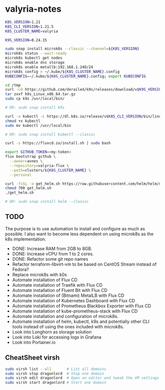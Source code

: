 # valyria-notes

```bash
K8S_VERSION=1.21
K8S_CLI_VERSION=1.21.5
K8S_CLUSTER_NAME=valyria

K9S_VERSION=0.24.15

sudo snap install microk8s --classic --channel=${K8S_VERSION}
microk8s status --wait-ready
microk8s kubectl get nodes
microk8s enable dns storage
microk8s enable metallb:192.168.1.240/24
microk8s config > ~/.kube/${K8S_CLUSTER_NAME}.config
KUBECONFIG=~/.kube/${K8S_CLUSTER_NAME}.config; export KUBECONFIG

cd /tmp
curl -LO https://github.com/derailed/k9s/releases/download/v$K9S_VERSION/k9s_Linux_x86_64.tar.gz
tar zxvf k9s_Linux_x86_64.tar.gz
sudo cp k9s /usr/local/bin/

# OR: sudo snap install k9s

curl -o kubectl -L https://dl.k8s.io/release/v$K8S_CLI_VERSION/bin/linux/amd64/kubectl
chmod +x kubectl
sudo mv kubectl /usr/local/bin

# OR: sudo snap install kubectl --classic

curl -s https://fluxcd.io/install.sh | sudo bash

export GITHUB_TOKEN=<my-token>
flux bootstrap github \
  --owner=avnes \
  --repository=valyria-flux \
  --path=clusters/${K8S_CLUSTER_NAME} \
  --personal

curl -fsSL -o get_helm.sh https://raw.githubusercontent.com/helm/helm/main/scripts/get-helm-3
chmod 700 get_helm.sh
./get_helm.sh

# OR: sudo snap install helm --classic
```

## TODO

The purpose is to use automation to install and configure as much as possible. I also want to become less dependent on using microk8s as the k8s implementation.

- DONE: Increase RAM from 2GB to 8GB.
- DONE: Increase vCPU from 1 to 2 cores.
- DONE: Refactor some git repo names
- Refactor terraform-libvirt-vm to be based on CentOS Stream instead of Fedora?
- Replace microk8s with k0s
- Automate installation of Flux CD
- Automate installation of Traefik with Flux CD
- Automate installation of Fluent Bit with Flux CD
- Automate installation of (Bitnami) MetalLB with Flux CD
- Automate installation of Kubernetes Dashboard with Flux CD
- Automate installation of Prometheus Blackbox Exporter with Flux CD
- Automate installation of kube-prometheus-stack with Flux CD
- Automate installation and configuration of microk8s.
- Automate installation of helm, kubectl, k9s and potentially other CLI tools instead of using the ones included with microk8s.
- Look into Longhorn as storage solution
- Look into Loki for accessing logs in Grafana
- Look into Portainer.io

## CheatSheet virsh

```bash
sudo virsh list --all       # List all domains
sudo virsh stop dragonlord  # Stop one domain
sudo virsh edit dragonlord  # Open an editor and tweak the VM settings
sudo virsh start dragonlord # Start one domain
```
